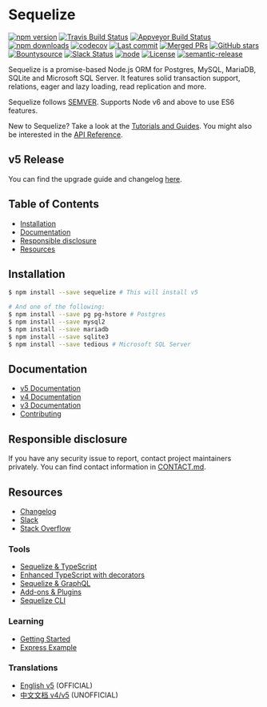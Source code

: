 # Sequelize

[![npm version](https://badgen.net/npm/v/sequelize)](https://www.npmjs.com/package/sequelize)
[![Travis Build Status](https://badgen.net/travis/sequelize/sequelize?icon=travis)](https://travis-ci.org/sequelize/sequelize)
[![Appveyor Build Status](https://ci.appveyor.com/api/projects/status/9l1ypgwsp5ij46m3/branch/master?svg=true)](https://ci.appveyor.com/project/sushantdhiman/sequelize/branch/master)
[![npm downloads](https://badgen.net/npm/dm/sequelize)](https://www.npmjs.com/package/sequelize)
[![codecov](https://badgen.net/codecov/c/github/sequelize/sequelize?icon=codecov)](https://codecov.io/gh/sequelize/sequelize)
[![Last commit](https://badgen.net/github/last-commit/sequelize/sequelize)](https://github.com/sequelize/sequelize)
[![Merged PRs](https://badgen.net/github/merged-prs/sequelize/sequelize)](https://github.com/sequelize/sequelize)
[![GitHub stars](https://badgen.net/github/stars/sequelize/sequelize)](https://github.com/sequelize/sequelize)
[![Bountysource](https://www.bountysource.com/badge/team?team_id=955&style=bounties_received)](https://www.bountysource.com/teams/sequelize/issues?utm_source=Sequelize&utm_medium=shield&utm_campaign=bounties_received)
[![Slack Status](http://sequelize-slack.herokuapp.com/badge.svg)](http://sequelize-slack.herokuapp.com/)
[![node](https://badgen.net/npm/node/sequelize)](https://www.npmjs.com/package/sequelize)
[![License](https://badgen.net/github/license/sequelize/sequelize)](https://github.com/sequelize/sequelize/blob/master/LICENSE)
[![semantic-release](https://img.shields.io/badge/%20%20%F0%9F%93%A6%F0%9F%9A%80-semantic--release-e10079.svg)](https://github.com/semantic-release/semantic-release)

Sequelize is a promise-based Node.js ORM for Postgres, MySQL, MariaDB, SQLite and Microsoft SQL Server. It features solid transaction support, relations, eager and lazy loading, read replication and more.

Sequelize follows [SEMVER](http://semver.org). Supports Node v6 and above to use ES6 features.

New to Sequelize? Take a look at the [Tutorials and Guides](http://docs.sequelizejs.com/). You might also be interested in the [API Reference](http://docs.sequelizejs.com/identifiers).

## v5 Release

You can find the upgrade guide and changelog [here](http://docs.sequelizejs.com/manual/upgrade-to-v5.html).

## Table of Contents
- [Installation](#installation)
- [Documentation](#documentation)
- [Responsible disclosure](#responsible-disclosure)
- [Resources](#resources)

## Installation

```bash
$ npm install --save sequelize # This will install v5

# And one of the following:
$ npm install --save pg pg-hstore # Postgres
$ npm install --save mysql2
$ npm install --save mariadb
$ npm install --save sqlite3
$ npm install --save tedious # Microsoft SQL Server
```

## Documentation
- [v5 Documentation](http://docs.sequelizejs.com)
- [v4 Documentation](https://sequelize.github.io/v4/)
- [v3 Documentation](https://sequelize.github.io/v3/index.html)
- [Contributing](https://github.com/sequelize/sequelize/blob/master/CONTRIBUTING.md)

## Responsible disclosure
If you have any security issue to report, contact project maintainers privately. You can find contact information in [CONTACT.md](https://github.com/sequelize/sequelize/blob/master/CONTACT.md).

## Resources

- [Changelog](https://github.com/sequelize/sequelize/releases)
- [Slack](http://sequelize-slack.herokuapp.com/)
- [Stack Overflow](https://stackoverflow.com/questions/tagged/sequelize.js)

### Tools
- [Sequelize & TypeScript](http://docs.sequelizejs.com/manual/typescript.html)
- [Enhanced TypeScript with decorators](https://github.com/RobinBuschmann/sequelize-typescript)
- [Sequelize & GraphQL](https://github.com/mickhansen/graphql-sequelize)
- [Add-ons & Plugins](http://docs.sequelizejs.com/manual/resources.html)
- [Sequelize CLI](https://github.com/sequelize/cli)

### Learning
- [Getting Started](http://docs.sequelizejs.com/manual/getting-started)
- [Express Example](https://github.com/sequelize/express-example)

### Translations
- [English v5](http://docs.sequelizejs.com) (OFFICIAL)
- [中文文档 v4/v5](https://github.com/demopark/sequelize-docs-Zh-CN) (UNOFFICIAL)
